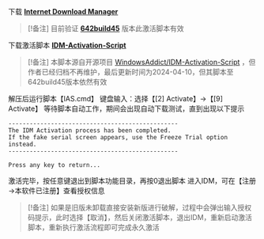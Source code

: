 
下载 [**Internet Download Manager**](https://www.internetdownloadmanager.com/download.html)

> [!备注]
> 目前验证 [**642build45**](https://github.com/NyaaCaster/IDM-Activation-Script/releases/download/Latest/IDM-642build45.zip) 版本此激活脚本有效

下载激活脚本 [**IDM-Activation-Script**](https://github.com/NyaaCaster/IDM-Activation-Script/releases/download/Latest/IDM-Activation-Script-1.2.zip)

> [!备注]
> 本脚本源自开源项目 [WindowsAddict/IDM-Activation-Script](https://github.com/WindowsAddict/IDM-Activation-Script) ，但作者已经归档不再维护，最后更新时间为2024-04-10，但其脚本至642build45版本依然有效

解压后运行脚本【IAS.cmd】
键盘输入：选择【[2] Activate】→【[9] Activate】
等待脚本自动工作，期间会出现自动下载测试，直到出现以下提示
```
------------------------------------------------
The IDM Activation process has been completed.
If the fake serial screen appears, use the Freeze Trial option instead.
------------------------------------------------

Press any key to return...
```
激活完毕，按任意键退出到脚本功能目录，再按0退出脚本
进入IDM，可在【注册→本软件已注册】查看授权信息


> [!备注] 
> 如果是旧版未卸载直接安装新版进行破解，过程中会弹出输入授权码提示，此时选择【取消】，然后关闭激活脚本，退出IDM，重新启动激活脚本，重新执行激活流程即可完成永久激活
